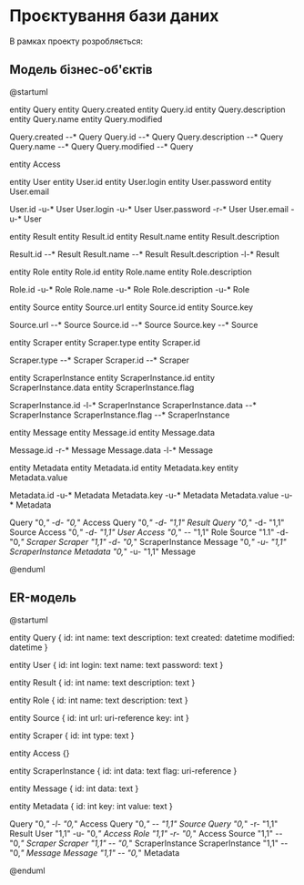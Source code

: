 # Проєктування бази даних

В рамках проекту розробляється: 
## Модель бізнес-об'єктів 

@startuml

entity Query
entity Query.created
entity Query.id
entity Query.description
entity Query.name
entity Query.modified

Query.created --* Query 
Query.id --* Query 
Query.description --* Query
Query.name --* Query 
Query.modified --* Query 

entity Access

entity User
entity User.id
entity User.login
entity User.password
entity User.email

User.id -u-* User 
User.login -u-* User 
User.password -r-* User 
User.email -u-* User 

entity Result
entity Result.id
entity Result.name
entity Result.description

Result.id --* Result 
Result.name --* Result 
Result.description -l-* Result

entity Role
entity Role.id
entity Role.name
entity Role.description

Role.id -u-* Role 
Role.name -u-* Role 
Role.description -u-* Role

entity Source
entity Source.url
entity Source.id
entity Source.key

Source.url --* Source
Source.id --* Source
Source.key --* Source

entity Scraper
entity Scraper.type
entity Scraper.id

Scraper.type --* Scraper
Scraper.id --* Scraper

entity ScraperInstance
entity ScraperInstance.id
entity ScraperInstance.data
entity ScraperInstance.flag

ScraperInstance.id -l-* ScraperInstance
ScraperInstance.data --* ScraperInstance
ScraperInstance.flag --* ScraperInstance

entity Message
entity Message.id
entity Message.data

Message.id -r-* Message
Message.data -l-* Message

entity Metadata
entity Metadata.id
entity Metadata.key
entity Metadata.value

Metadata.id -u-* Metadata
Metadata.key -u-* Metadata
Metadata.value -u-* Metadata

Query "0,*" -d- "0,*" Access
Query "0,*" -d- "1,1" Result
Query "0,*" -d- "1,1" Source
Access "0,*" -d- "1,1" User
Access "0,*" -- "1,1" Role
Source "1.1" -d- "0,*" Scraper
Scraper "1,1" -d- "0,*" ScraperInstance
Message "0,*" -u- "1,1" ScraperInstance
Metadata "0,*" -u- "1,1" Message

@enduml

## ER-модель

@startuml 

entity Query {
  id: int
  name: text
  description: text
  created: datetime
  modified: datetime
  }

entity User {
  id: int
  login: text
  name: text
  password: text
}

entity Result {
  id: int
  name: text
  description: text
}

entity Role {
  id: int
  name: text
  description: text
}

entity Source {
  id: int
  url: uri-reference
  key: int
}

entity Scraper {
  id: int
  type: text
}

entity Access {}

entity ScraperInstance {
  id: int
  data: text
  flag: uri-reference
}

entity Message {
  id: int
  data: text
}

entity Metadata {
  id: int
  key: int
  value: text
}

Query "0,*" -l- "0,*" Access 
Query "0,*" -- "1,1" Source 
Query "0,*" -r- "1,1" Result 
User "1,1" -u- "0,*" Access 
Role "1,1" -r- "0,*" Access
Source "1,1" -- "0,*" Scraper
Scraper "1,1" -- "0,*" ScraperInstance
ScraperInstance "1,1" -- "0,*" Message
Message "1,1" -- "0,*" Metadata

@enduml